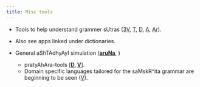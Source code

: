 ```yaml
---
title: Misc tools
---
```


- Tools to help understand grammer sUtras ([3V](http://sanskritdocuments.org/learning_tools/AshtadyaayiSuutrapaaThaHAlphabeticalandNumericalarrangement.xlsx), [T](http://www.taralabalu.org/panini/), [D](http://sanskrit.sai.uni-heidelberg.de/Panini/HTML/list_all_rules.html), [A](http://www.avg-sanskrit.org/avgupload/sutras/1-1-1.html), [Ar](http://www.sanskrit-sanscrito.com.ar/en/essentials_software/index2_software.shtml)).
- Also see apps linked under dictionaries.

- General aShTAdhyAyI simulation ([**aruNa**](https://github.com/sanskrit/vyakarana), )

    - pratyAhAra-tools \[**[D](https://github.com/drdhaval2785/pratyahara/tree/master), [V](http://sanskritnlp.appspot.com/forms/pratyAhAra.htm)**\].
    - Domain specific languages tailored for the saMskR^ita grammar are beginning to be seen ([V](https://github.com/vasya10/samskritam)).
